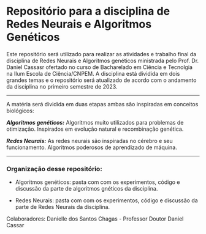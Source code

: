 # Repositório para a disciplina de Redes Neurais e Algoritmos Genéticos

Este repositório será utilizado para realizar as atividades e trabalho final da disciplina de Redes Neurais e Algoritmos genéticos ministrada pelo Prof. Dr. Daniel Cassasr ofertado no curso de Bacharelado em Ciência e Tecnolgia na Ilum Escola de Ciência/CNPEM. A disciplina está dividida em dois grandes temas e o repositório será atualizado de acordo com o andamento da disciplina no primeiro semestre de 2023.

----------------
A matéria será dividida em duas etapas ambas são inspiradas em conceitos biológicos:


***Algoritmos genéticos:*** Algoritmos muito utilizados para problemas de otimização. Inspirados em evolução natural e recombinação genética.  

***Redes Neurais:*** As redes neurais são inspiradas no cérebro e seu funcionamento. Algoritmos poderosos de aprendizado de máquina.  


-------
### Organização desse repositório: ###
* Algoritmos genéticos: pasta com com os experimentos, código e discussão da parte de algoritmos gnéticos da disciplina.


* Redes Neurais: pasta com com os experimentos, código e discussão da parte de Redes Neurais da disciplina.

Colaboradores: Danielle dos Santos Chagas - Professor Doutor Daniel Cassar
